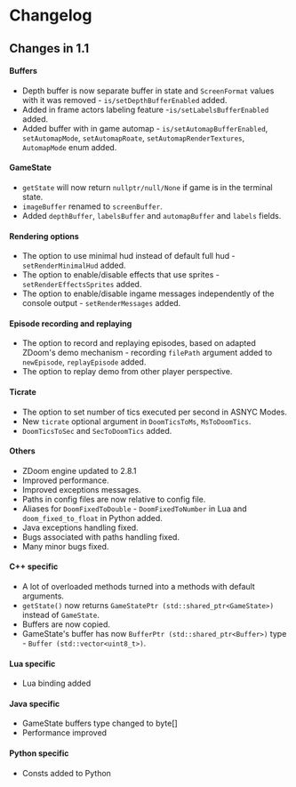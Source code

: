 # Changelog

## Changes in 1.1

#### Buffers

- Depth buffer is now separate buffer in state and `ScreenFormat` values with it was removed - `is/setDepthBufferEnabled` added.
- Added in frame actors labeling feature -`is/setLabelsBufferEnabled` added.
- Added buffer with in game automap - `is/setAutomapBufferEnabled`, `setAutomapMode`, `setAutomapRoate`, `setAutomapRenderTextures`, `AutomapMode` enum added.


#### GameState

- `getState` will now return `nullptr/null/None` if game is in the terminal state.
- `imageBuffer` renamed to `screenBuffer`.
- Added `depthBuffer`, `labelsBuffer` and `automapBuffer` and `labels` fields.


#### Rendering options

- The option to use minimal hud instead of default full hud - `setRenderMinimalHud` added.
- The option to enable/disable effects that use sprites - `setRenderEffectsSprites` added.
- The option to enable/disable ingame messages independently of the console output - `setRenderMessages` added.


#### Episode recording and replaying

- The option to record and replaying episodes, based on adapted ZDoom's demo mechanism - 
recording `filePath` argument added to `newEpisode`, `replayEpisode` added.
- The option to replay demo from other player perspective.

#### Ticrate

- The option to set number of tics executed per second in ASNYC Modes.
- New `ticrate` optional argument in `DoomTicsToMs`, `MsToDoomTics`.
- `DoomTicsToSec` and `SecToDoomTics` added.


#### Others

- ZDoom engine updated to 2.8.1
- Improved performance.
- Improved exceptions messages.
- Paths in config files are now relative to config file.
- Aliases for `DoomFixedToDouble` - `DoomFixedToNumber` in Lua and `doom_fixed_to_float` in Python added.
- Java exceptions handling fixed.
- Bugs associated with paths handling fixed.
- Many minor bugs fixed.


#### C++ specific

- A lot of overloaded methods turned into a methods with default arguments.
- `getState()` now returns `GameStatePtr (std::shared_ptr<GameState>)` instead of `GameState`.
- Buffers are now copied.
- GameState's buffer has now `BufferPtr (std::shared_ptr<Buffer>)` type - `Buffer (std::vector<uint8_t>)`.


#### Lua specific

- Lua binding added


#### Java specific

- GameState buffers type changed to byte[]
- Performance improved


#### Python specific

- Consts added to Python




 

